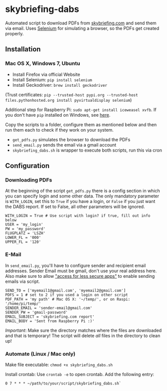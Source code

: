 # skybriefing-dabs

Automated script to download PDFs from [skybriefing.com](https://www.skybriefing.com/) and send them via email.
Uses [Selenium](http://www.seleniumhq.org/) for simulating a browser, so the PDFs get created properly.

## Installation

### Mac OS X, Windows 7, Ubuntu
* Install Firefox via official Website
* Install Selenium: `pip install selenium`
* Install Geckodriver: `brew install geckodriver`

(Trust certificates: `pip --trusted-host pypi.org --trusted-host files.pythonhosted.org install pyvirtualdisplay selenium`)

Additional step for Raspberry Pi: `sudo apt-get install iceweasel xvfb`. If you don't have `pip` installed on Windows, see [here](http://stackoverflow.com/q/4750806).

Copy the scripts to a folder, configure them as mentioned below and then run them each to check if they work on your system.

* `get_pdfs.py` simulates the browser to download the PDFs
* `send_email.py` sends the email via a gmail account
* `skybriefing_dabs.sh` is wrapper to execute both scripts, run this via cron

## Configuration

### Downloading PDFs

At the beginning of the script `get_pdfs.py` there is a config section in which you can specify login and some other data. The only mandatory parameter is `WITH_LOGIN`, set this to `True` if you have a login, or `False` if you just want the DABS report. If set to False, all other parameters will be ignored.

    WITH_LOGIN = True # Use script with login? if true, fill out info below
    USER = 'my_login'
    PW = 'my_password'
    FLUGPLATZ = 'LSZH'
    LOWER_FL = '000'
    UPPER_FL = '120'

### E-Mail

In `send_email.py`, you'll have to configure sender and recipient email addresses. Sender Email must be gmail, don't use your real address here.
Also make sure to allow ["access for less secure apps"](https://www.google.com/settings/security/lesssecureapps) to enable sending emails via script.

    SEND_TO = ['myemail1@gmail.com', 'myemail2@gmail.com']
    PDFS = 1 # set to 2 if you used a login on other script
    PDF_PATH = 'my path' # Mac OS X: '~/temp/', or on Raspi: '/home/pi/temp/'
    SENDER_EMAIL = 'sender-email@gmail.com'
    SENDER_PW = 'gmail-password'
    EMAIL_SUBJECT = 'skybriefing.com report'
    EMAIL_BODY = 'Sent from Raspberry Pi :)'
    
*Important*: Make sure the directory matches where the files are downloaded and that is temporary! The script will delete *all* files in the directory to clean up!

### Automate (Linux / Mac only)
Make file executable: `chmod +x skybriefing_dabs.sh`

Install crontab: Use `crontab -e` to open crontab.
Add the following entry:

    0 7 * * * ~/path/to/your/script/skybriefing_dabs.sh`
